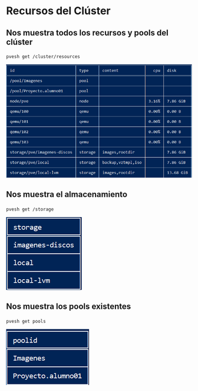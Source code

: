 # Recursos del Clúster

## Nos muestra todos los recursos y pools del clúster
`pvesh get /cluster/resources`

![img](img/recursos.png)

## Nos muestra el almacenamiento
`pvesh get /storage`

![img](img/almacenamiento.png)

## Nos muestra los pools existentes
`pvesh get pools`

![img](img/pools.png)
